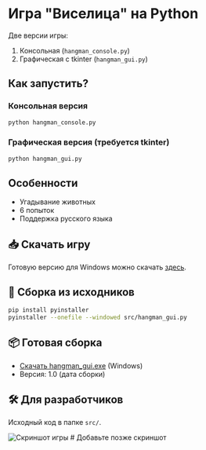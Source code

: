 # Игра "Виселица" на Python

Две версии игры:
1. Консольная (`hangman_console.py`)
2. Графическая с tkinter (`hangman_gui.py`)

## Как запустить?
### Консольная версия
```bash
python hangman_console.py
```

### Графическая версия (требуется tkinter)
```bash
python hangman_gui.py
```

## Особенности
- Угадывание животных
- 6 попыток
- Поддержка русского языка

## 📥 Скачать игру
Готовую версию для Windows можно скачать [здесь](dist/hangman_gui.exe).

## 🔨 Сборка из исходников
```bash
pip install pyinstaller
pyinstaller --onefile --windowed src/hangman_gui.py
```

## 📦 Готовая сборка
- [Скачать hangman_gui.exe](dist/hangman_gui.exe) (Windows)
- Версия: 1.0 (дата сборки)

## 🛠 Для разработчиков
Исходный код в папке `src/`.

![Скриншот игры](screenshot.png)  # Добавьте позже скриншот
